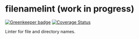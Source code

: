 # filenamelint (work in progress)

[![Greenkeeper badge](https://badges.greenkeeper.io/bigsergey/filenamelint.svg)](https://greenkeeper.io/)
[![Coverage Status](https://coveralls.io/repos/github/bigsergey/filenamelint/badge.svg)](https://coveralls.io/github/bigsergey/filenamelint)

Linter for file and directory names.
